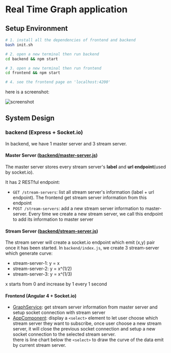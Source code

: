 # Real Time Graph application

## Setup Environment
```bash
# 1. install all the dependencies of frontend and backend
bash init.sh 

# 2. open a new terminal then run backend
cd backend && npm start

# 3. open a new terminal then run frontend
cd frontend && npm start

# 4. see the frontend page on 'localhost:4200'
```

here is a screenshot:

![screenshot](https://github.com/YuhanWang91/graph-server/blob/master/tutorial.gif)


## System Design

### backend (Express + Socket.io)
In backend, we have 1 master server and 3 stream server.

#### Master Server ([backend/master-server.js](https://github.com/YuhanWang91/graph-server/blob/master/backend/master-server.js))

The master server stores every stream server's **label** and **url endpoint**(used by socket.io). 

It has 2 RESTful endpoint:

* ```GET /stream-servers```: list all stream server's information (label + url endpoint). The frontend get stream server information from this endpoint
* ```POST /stream-servers```: add a new stream server information to master-server. Every time we create a new stream server, we call this endpoint to add its information to master server


#### Stream Server ([backend/stream-server.js](https://github.com/YuhanWang91/graph-server/blob/master/backend/stream-server.js))
The stream server will create a socket.io endpoint which emit (x,y) pair once it has been started.
In ```backend/index.js```, we create 3 stream-server which generate curve:

* stream-server-1: y = x 
* stream-server-2: y = x^(1/2)
* stream-server-3: y = x^(1/3)

x starts from 0 and increase by 1 every 1 second

#### Frontend (Angular 4 + Socket.io)
* [GraphService](https://github.com/YuhanWang91/graph-server/blob/master/frontend/src/app/graph.service.ts): get stream server information from master server and setup socket connection with stream server
* [AppComponent](https://github.com/YuhanWang91/graph-server/blob/master/frontend/src/app/app.component.ts): display a ```<select>``` element to let user choose which stream server they want to subscribe,
once user choose a new stream server, it will close the previous socket connection and setup a new socket connection to the selected stream server.  
there is line chart below the ```<select>``` to draw the curve of the data emit by current stream server.




